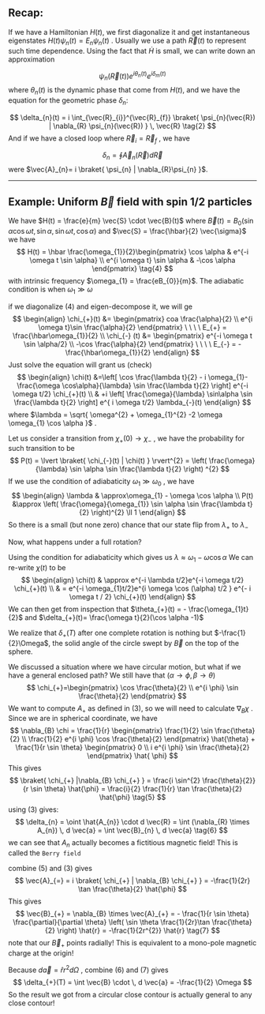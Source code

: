 ## Recap:

If we have a Hamiltonian $H(t)$, we first diagonalize it and get instantaneous eigenstates $H(t) \psi_{n}(t) = E_{n} \psi_{n}(t)$ . Usually we use a path $\vec{R}(t)$ to represent such time dependence. Using the fact that $\dot{H}$ is small, we can write down an approximation 

$$
\psi_{n}(\vec{R}(t)) e^{i \theta_{n}(t)}e^{i \delta_{m}(t)} \tag{1} 
$$
where $\theta_{n}(t)$ is the dynamic phase that come from $H(t)$, and we have the equation for the geometric phase $\delta_{n}$:

$$
\delta_{n}(t) = i \int_{\vec{R}_{i}}^{\vec{R}_{f}} \braket{ \psi_{n}(\vec{R}) | \nabla_{R} \psi_{n}(\vec{R}) }  \, \vec{R}   \tag{2} 
$$
And if we have a closed loop where $\vec{R}_{i} = \vec{R}_{f}$ , we have

$$
\delta_{n} = \oint\vec{A}_{n}(\vec{R}) d \vec{R}\tag{3} 
$$
were $\vec{A}_{n}= i \braket{ \psi_{n} | \nabla_{R}\psi_{n} }$.
___
## Example: Uniform $\vec{B}$ field with spin 1/2 particles

We have $H(t) = \frac{e}{m} \vec{S} \cdot \vec{B}(t)$
where $\vec{B}(t) = B_{0}(\sin \alpha \cos \omega t, \sin \alpha, \sin \omega t, \cos \alpha)$ 
and $\vec{S} = \frac{\hbar}{2} \vec{\sigma}$
we have 
$$
H(t) = \hbar \frac{\omega_{1}}{2}\begin{pmatrix}
\cos \alpha & e^{-i \omega t \sin \alpha} \\
e^{i \omega t} \sin \alpha & -\cos \alpha
\end{pmatrix} \tag{4} 
$$
with intrinsic frequency  $\omega_{1} = \frac{eB_{0}}{m}$. The adiabatic condition is when $\omega_{1} \gg \omega$

if we diagonalize $(4)$ and eigen-decompose it, we will ge 
$$
\begin{align}
\chi_{+}(t) &= \begin{pmatrix}
coa \frac{\alpha}{2} \\
e^{i \omega t}\sin \frac{\alpha}{2}
\end{pmatrix} \ \ \ \ E_{+} = \frac{\hbar\omega_{1}}{2} \\
\chi_{-} (t) &= \begin{pmatrix}
e^{-i \omega t \sin \alpha/2} \\
-\cos \frac{\alpha}{2}
\end{pmatrix} \ \ \ \ E_{-} = -\frac{\hbar\omega_{1}}{2}
\end{align}
$$
Just solve the equation will grant us (check)
$$
\begin{align}
\chi(t) &=\left[ \cos \frac{\lambda t}{2} - i \omega_{1}-\frac{\omega \cos\alpha}{\lambda} \sin \frac{\lambda t}{2}  \right] e^{-i \omega t/2} \chi_{+}(t) \\
& +i \left[ \frac{\omega}{\lambda} \sin\alpha  \sin \frac{\lambda t}{2} \right] e^{ i \omega t/2} \lambda_{-}(t)
\end{align}
$$
where $\lambda = \sqrt{ \omega^{2} + \omega_{1}^{2} -2 \omega \omega_{1} \cos \alpha }$ .

Let us consider a transition from $\chi_{+}(0)\to \chi_{-}$ , we have the probability for such transition to be 
$$
P(t) = \lvert \braket{ \chi_{-}(t) | \chi(t) }  \rvert^{2} = \left( \frac{\omega}{\lambda} \sin \alpha  \sin \frac{\lambda t}{2} \right) ^{2}
$$
If we use the condition of adiabaticity $\omega_{1} \gg \omega_{0}$ , we have 
$$
\begin{align}
\lambda & \approx\omega_{1} - \omega \cos \alpha \\
P(t) &\approx \left( \frac{\omega}{\omega_{1}} \sin \alpha \sin \frac{\lambda t}{2} \right)^{2} \ll 1
\end{align}
$$
So there is a small (but none zero) chance that our state flip from $\lambda_{+}$
to $\lambda_{-}$

Now, what happens under a full rotation?

Using the condition for adiabaticity which gives us $\lambda \approx \omega_{1} - \omega \cos \alpha$ 
We can re-write $\chi(t)$ to be 
$$
\begin{align}
\chi(t) & \approx e^{-i \lambda t/2}e^{-i \omega t/2} \chi_{+}(t) \\
 & = e^{-i \omega_{1}t/2}e^{i \omega \cos (\alpha) t/2  } e^{- i \omega t / 2} \chi_{+}(t)
\end{align}
$$
We can then get from inspection that $\theta_{+}(t) = - \frac{\omega_{1}t}{2}$ and $\delta_{+}(t)= \frac{\omega t}{2}(\cos \alpha -1)$ 

We realize that $\delta_{+}(T)$ after one complete rotation is nothing but $-\frac{1}{2}\Omega$, the solid angle of the circle swept by $\vec{B}$ on the top of the sphere.

We discussed a situation where we have circular motion, but what if we have a general enclosed path?
We still have that  ($\alpha\to \phi, \beta\to \theta$)
$$
\chi_{+}=\begin{pmatrix}
\cos \frac{\theta}{2}  \\
e^{i \phi} \sin \frac{\theta}{2}
\end{pmatrix}
$$
We want to compute $A_{+}$ as defined in $(3)$, so we will need to calculate $\nabla_{B} \chi$ . Since we are in spherical coordinate, we have 
$$
\nabla_{B} \chi = \frac{1}{r} \begin{pmatrix}
\frac{1}{2} \sin \frac{\theta}{2}  \\
\frac{1}{2} e^{i \phi} \cos \frac{\theta}{2}
\end{pmatrix} \hat{\theta} + \frac{1}{r \sin \theta} \begin{pmatrix}
0 \\
i e^{i \phi} \sin \frac{\theta}{2}
\end{pmatrix} \hat{ \phi}
$$
This gives 
$$
\braket{ \chi_{+} |\nabla_{B} \chi_{+} } = \frac{i \sin^{2} \frac{\theta}{2}}{r \sin \theta} \hat{\phi} = \frac{i}{2} \frac{1}{r} \tan \frac{\theta}{2} \hat{\phi} \tag{5} 
$$
using $(3)$ gives:
$$
\delta_{n} = \oint \hat{A_{n}} \cdot d \vec{R}  = \int (\nabla_{R} \times A_{n}) \, d \vec{a} = \int \vec{B}_{n} \, d \vec{a} \tag{6} 
$$
we can see that $A_{n}$ actually becomes a fictitious magnetic field! This is called the `Berry field`

combine $(5)$ and $(3)$ gives
$$
\vec{A}_{=} = i \braket{ \chi_{+} | \nabla_{B} \chi_{+} }  = -\frac{1}{2r} \tan \frac{\theta}{2} \hat{\phi}
$$
This gives 
$$
\vec{B}_{+} = \nabla_{B} \times  \vec{A}_{+} = - \frac{1}{r \sin \theta} \frac{\partial}{\partial \theta} \left( \sin \theta  \frac{1}{2r}\tan \frac{\theta}{2} \right) \hat{r} = -\frac{1}{2r^{2}} \hat{r} \tag{7} 
$$
note that our $\vec{B}_{+}$ points radially! This is equivalent to a mono-pole magnetic charge at the origin! 

Because $d \vec{a} = \hat{r} r^{2} d\Omega$ , combine $(6)$ and $(7)$ gives 
$$
\delta_{+}(T) = \int  \vec{B} \cdot \, d \vec{a} = -\frac{1}{2} \Omega
$$
So  the result we got from a circular close contour is actually general to any close contour!